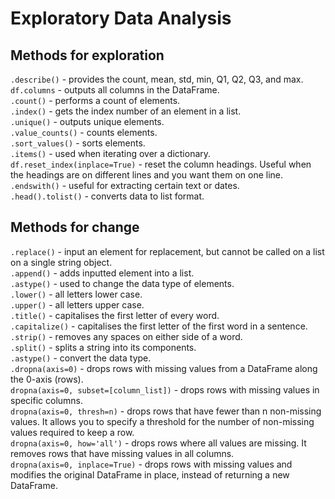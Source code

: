 # Exploratory Data Analysis  

## Methods for exploration  
`.describe()` - provides the count, mean, std, min, Q1, Q2, Q3, and max.  
`df.columns` - outputs all columns in the DataFrame.  
`.count()` - performs a count of elements.  
`.index()` - gets the index number of an element in a list.  
`.unique()` - outputs unique elements.  
`.value_counts()` - counts elements.  
`.sort_values()` - sorts elements.  
`.items()` - used when iterating over a dictionary.  
`df.reset_index(inplace=True)` - reset the column headings. Useful when the headings are on different lines and you want them on one line.  
`.endswith()` - useful for extracting certain text or dates.  
`.head().tolist()` - converts data to list format.  


## Methods for change  
`.replace()` - input an element for replacement, but cannot be called on a list on a single string object.  
`.append()` - adds inputted element into a list.  
`.astype()` - used to change the data type of elements.  
`.lower()` - all letters lower case.  
`.upper()` - all letters upper case.  
`.title()` - capitalises the first letter of every word.  
`.capitalize()` - capitalises the first letter of the first word in a sentence.  
`.strip()` - removes any spaces on either side of a word.  
`.split()` - splits a string into its components.  
`.astype()` - convert the data type.  
`.dropna(axis=0)` - drops rows with missing values from a DataFrame along the 0-axis (rows).  
`dropna(axis=0, subset=[column_list])` - drops rows with missing values in specific columns.  
`dropna(axis=0, thresh=n)` - drops rows that have fewer than n non-missing values. It allows you to specify a threshold for the number of non-missing values required to keep a row.  
`dropna(axis=0, how='all')` - drops rows where all values are missing. It removes rows that have missing values in all columns.  
`dropna(axis=0, inplace=True)` - drops rows with missing values and modifies the original DataFrame in place, instead of returning a new DataFrame.  


